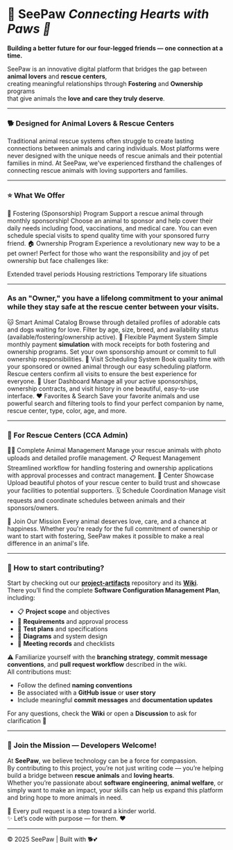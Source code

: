 # 🐾 **SeePaw**  *Connecting Hearts with Paws 💖* 

 **Building a better future for our four-legged friends — one connection at a time.**  
  
SeePaw is an innovative digital platform that bridges the gap between **animal lovers** and **rescue centers**,  
creating meaningful relationships through **Fostering** and **Ownership** programs  
that give animals the **love and care they truly deserve**.

---

### 🐕 Designed for Animal Lovers & Rescue Centers
Traditional animal rescue systems often struggle to create lasting connections between animals and caring individuals. Most platforms were never designed with the unique needs of rescue animals and their potential families in mind.
At SeePaw, we've experienced firsthand the challenges of connecting rescue animals with loving supporters and families.

---

### ⭐ What We Offer
🤗 Fostering (Sponsorship) Program
Support a rescue animal through monthly sponsorship! Choose an animal to sponsor and help cover their daily needs including food, vaccinations, and medical care. You can even schedule special visits to spend quality time with your sponsored furry friend.
🏠 Ownership Program
Experience a revolutionary new way to be a pet owner! Perfect for those who want the responsibility and joy of pet ownership but face challenges like:

Extended travel periods
Housing restrictions
Temporary life situations

---

### As an "Owner," you have a lifelong commitment to your animal while they stay safe at the rescue center between your visits.
🐱 Smart Animal Catalog
Browse through detailed profiles of adorable cats and dogs waiting for love. Filter by age, size, breed, and availability status (available/fostering/ownership active).
💝 Flexible Payment System
Simple monthly payment **simulation** with mock receipts for both fostering and ownership programs. Set your own sponsorship amount or commit to full ownership responsibilities.
📅 Visit Scheduling System
Book quality time with your sponsored or owned animal through our easy scheduling platform. Rescue centers confirm all visits to ensure the best experience for everyone.
🌟 User Dashboard
Manage all your active sponsorships, ownership contracts, and visit history in one beautiful, easy-to-use interface.
❤️ Favorites & Search
Save your favorite animals and use powerful search and filtering tools to find your perfect companion by name, rescue center, type, color, age, and more.

---

### 🏥 For Rescue Centers (CCA Admin)
🐕‍🦺 Complete Animal Management
Manage your rescue animals with photo uploads and detailed profile management.
📋 Request Management
Streamlined workflow for handling fostering and ownership applications with approval processes and contract management.
📸 Center Showcase
Upload beautiful photos of your rescue center to build trust and showcase your facilities to potential supporters.
🗓️ Schedule Coordination
Manage visit requests and coordinate schedules between animals and their sponsors/owners.

🌈 Join Our Mission
Every animal deserves love, care, and a chance at happiness. Whether you're ready for the full commitment of ownership or want to start with fostering, SeePaw makes it possible to make a real difference in an animal's life.

---

### 🧭 How to start contributing?

Start by checking out our **[project-artifacts](https://github.com/see-paw/project-artifacts)** repository and its **[Wiki](https://github.com/see-paw/project-artifacts/wiki)**.  
There you’ll find the complete **Software Configuration Management Plan**, including:
- 📋 **Project scope** and objectives  
- 🧠 **Requirements** and approval process  
- 🧪 **Test plans** and specifications  
- 🧩 **Diagrams** and system design  
- 🧾 **Meeting records** and checklists  

⚠️ Familiarize yourself with the **branching strategy**, **commit message conventions**, and **pull request workflow** described in the wiki.  
All contributions must:
- Follow the defined **naming conventions**  
- Be associated with a **GitHub issue** or **user story**  
- Include meaningful **commit messages** and **documentation updates**  

For any questions, check the **Wiki** or open a **Discussion** to ask for clarification 🐾

---

### 🤝 Join the Mission — Developers Welcome!

At **SeePaw**, we believe technology can be a force for compassion.  
By contributing to this project, you’re not just writing code — you’re helping build a bridge between **rescue animals** and **loving hearts**.  
Whether you’re passionate about **software engineering**, **animal welfare**, or simply want to make an impact, your skills can help us expand this platform and bring hope to more animals in need.  

🐾 Every pull request is a step toward a kinder world.  
✨ Let’s code with purpose — for them. ❤️

---
© 2025 SeePaw | Built with 🐕💕

